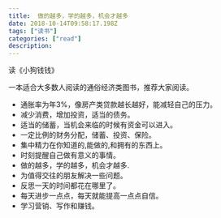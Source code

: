 ```yaml
---
title:  做的越多，学的越多，机会才越多
date: 2018-10-14T09:58:17.198Z
tags: ["读书"]
categories: ["read"]
description:
---
```



读《小狗钱钱》

一本适合大多数人阅读的通俗经济类图书，推荐大家阅读。

- 通胀率为年3%，像房产类贷款越长越好，能减轻自己的压力。
- 减少消费，增加投资，适当的债务。
- 适当的储蓄，当机会来临的时候有资金可以进入。
- 一定比例的财务分配，储蓄、投资、保险。
- 集中精力在你知道的,能做的,和拥有的东西上。
- 时刻提醒自己做有意义的事情。
- 做的越多，学的越多，机会才越多.
- 为值得交往的朋友解决一些问题。
- 反思一天的时间都花在哪里了。
- 每天进步一点点，每天就能提高一点点自信。
- 学习营销、写作和赚钱。



